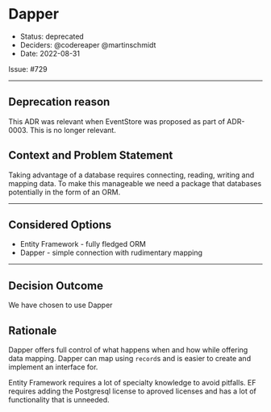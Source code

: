 # Dapper

* Status: deprecated
* Deciders: @codereaper @martinschmidt
* Date: 2022-08-31

Issue: #729

---

## Deprecation reason

This ADR was relevant when EventStore was proposed as part of ADR-0003. This is no longer relevant.

## Context and Problem Statement

Taking advantage of a database requires connecting, reading, writing and mapping data. To make this manageable we need a package that databases potentially in the form of an ORM.

---

## Considered Options

* Entity Framework - fully fledged ORM
* Dapper - simple connection with rudimentary mapping

---

## Decision Outcome

We have chosen to use Dapper

## Rationale

Dapper offers full control of what happens when and how while offering data mapping. Dapper can map using `record`s and is easier to create and implement an interface for.

Entity Framework requires a lot of specialty knowledge to avoid pitfalls. EF requires adding the Postgresql license to aproved licenses and has a lot of functionality that is unneeded.

